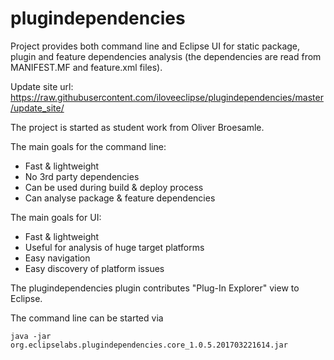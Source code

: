 # plugindependencies
Project provides both command line and Eclipse UI for static package, plugin and feature dependencies analysis (the dependencies are read from MANIFEST.MF and feature.xml files).

Update site url: https://raw.githubusercontent.com/iloveeclipse/plugindependencies/master/update_site/

The project is started as student work from Oliver Broesamle.

The main goals for the command line:
  * Fast & lightweight
  * No 3rd party dependencies
  * Can be used during build & deploy process
  * Can analyse package & feature dependencies
  
The main goals for UI:
  * Fast & lightweight
  * Useful for analysis of huge target platforms
  * Easy navigation 
  * Easy discovery of platform issues

The plugindependencies plugin contributes "Plug-In Explorer" view to Eclipse.

The command line can be started via

`java -jar org.eclipselabs.plugindependencies.core_1.0.5.201703221614.jar`
